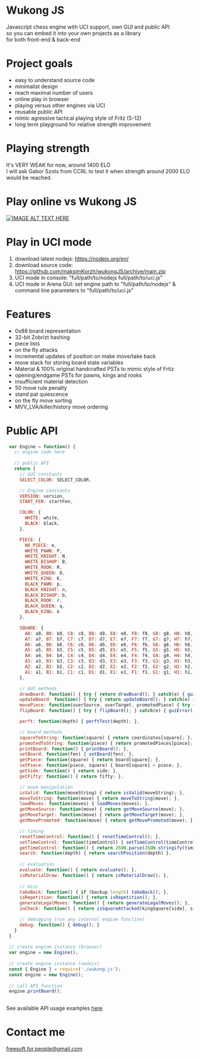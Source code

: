 # Wukong JS
Javascript chess engine with UCI support, own GUI and public API<br>
so you can embed it into your own projects as a library<br>
for both front-end & back-end 

# Project goals
- easy to understand source code
- minimalist design
- reach maximal number of users
- online play in browser
- playing versus other engines via UCI
- reusable public API
- mimic agressive tactical playing style of Fritz (5-12)
- long term playground for relative strength improvement

# Playing strength
It's VERY WEAK for now, around 1400 ELO<br>
I will ask Gabor Szots from CCRL to test it when strength around 2000 ELO would be reached.


# Play online vs Wukong JS
[![IMAGE ALT TEXT HERE](https://github.com/maksimKorzh/wukongJS/blob/main/logo/LOGO.png)](https://maksimkorzh.github.io/wukongJS/wukong.html)

# Play in UCI mode
1. download latest nodejs: https://nodejs.org/en/
2. download source code: https://github.com/maksimKorzh/wukongJS/archive/main.zip
3. UCI mode in console: "full/path/to/nodejs full/path/to/uci.js"
4. UCI mode in Arena GUI: set engine path to "full/path/to/nodejs" & command line parameters to "full/path/to/uci.js"

# Features
 - 0x88 board representation
 - 32-bit Zobrizt hashing
 - piece lists
 - on the fly attacks
 - incremental updates of position on make move/take back
 - move stack for storing board state variables
 - Material & 100% original handcrafted PSTs to mimic style of Frtiz
 - opening/endgame PSTs for pawns, kings and rooks
 - insufficient material detection
 - 50 move rule penalty
 - stand pat quiescence
 - on the fly move sorting
 - MVV_LVA/killer/history move ordering
 
 # Public API
 ```js
  var Engine = function() {
    // engine code here
  
    // public API
    return {
      // GUI constants
      SELECT_COLOR: SELECT_COLOR,

      // Engine constants
      VERSION: version,
      START_FEN: startFen,

      COLOR: {
        WHITE: white,
        BLACK: black,
      },

      PIECE: {
        NO_PIECE: e,
        WHITE_PAWN: P,
        WHITE_KNIGHT: N,
        WHITE_BISHOP: B,
        WHITE_ROOK: R,
        WHITE_QUEEN: Q,
        WHITE_KING: K,
        BLACK_PAWN: p,
        BLACK_KNIGHT: n,
        BLACK_BISHOP: b,
        BLACK_ROOK: r,
        BLACK_QUEEN: q,
        BLACK_KING: k
      },

      SQUARE: {
        A8: a8, B8: b8, C8: c8, D8: d8, E8: e8, F8: f8, G8: g8, H8: h8,
        A7: a7, B7: b7, C7: c7, D7: d7, E7: e7, F7: f7, G7: g7, H7: h7,
        A6: a6, B6: b6, C6: c6, D6: d6, E6: e6, F6: f6, G6: g6, H6: h6,
        A5: a5, B5: b5, C5: c5, D5: d5, E5: e5, F5: f5, G5: g5, H5: h5,
        A4: a4, B4: b4, C4: c4, D4: d4, E4: e4, F4: f4, G4: g4, H4: h4,
        A3: a3, B3: b3, C3: c3, D3: d3, E3: e3, F3: f3, G3: g3, H3: h3,
        A2: a2, B2: b2, C2: c2, D2: d2, E2: e2, F2: f2, G2: g2, H2: h2,
        A1: a1, B1: b1, C1: c1, D1: d1, E1: e1, F1: f1, G1: g1, H1: h1,
      },

      // GUI methods
      drawBoard: function() { try { return drawBoard(); } catch(e) { guiError('.drawBoard()'); } },
      updateBoard: function() { try { return updateBoard(); } catch(e) { guiError('.updateBoard()'); } },
      movePiece: function(userSource, userTarget, promotedPiece) { try { movePiece(userSource, userTarget, promotedPiece); } catch(e) { guiError('.movePiece()'); } },
      flipBoard: function() { try { flipBoard(); } catch(e) { guiError('.flipBoard()'); } },

      perft: function(depth) { perftTest(depth); },

      // board methods
      squareToString: function(square) { return coordinates[square]; },
      promotedToString: function(piece) { return promotedPieces[piece]; },
      printBoard: function() { printBoard(); },
      setBoard: function(fen) { setBoard(fen); },
      getPiece: function(square) { return board[square]; },
      setPiece: function(piece, square) { board[square] = piece; },
      getSide: function() { return side; },
      getFifty: function() { return fifty; },

      // move manipulation
      isValid: function(moveString) { return isValid(moveString); },
      moveToString: function(move) { return moveToString(move); },
      loadMoves: function(moves) { loadMoves(moves); },
      getMoveSource: function(move) { return getMoveSource(move); },
      getMoveTarget: function(move) { return getMoveTarget(move); },
      getMovePromoted: function(move) { return getMovePromoted(move); },

      // timing
      resetTimeControl: function() { resetTimeControl(); },
      setTimeControl: function(timeControl) { setTimeControl(timeControl); },
      getTimeControl: function() { return JSON.parse(JSON.stringify(timing))},
      search: function(depth) { return searchPosition(depth) },
      
      // evaluation
      evaluate: function() { return evaluate(); },
      isMaterialDraw: function() { return isMaterialDraw(); },
      
      // misc
      takeBack: function() { if (backup.length) takeBack(); },
      isRepetition: function() { return isRepetition(); },
      generateLegalMoves: function() { return generateLegalMoves(); },
      inCheck: function() { return isSquareAttacked(kingSquare[side], side ^ 1); },

      // debugging (run any internal engine function)
      debug: function() { debug(); }
    }
  }
  
  // create engine instance (browser)
  var engine = new Engine();
  
  // create engine instance (nodejs)
  const { Engine } = require('./wukong.js');  
  const engine = new Engine();
  
  // call API function
  engine.printBoard();
  
 ```
 See available API usage examples <a href="https://github.com/maksimKorzh/wukongJS/blob/main/API.MD">here</a>
 
 # Contact me
<a href="mailto:freesoft.for.people@gmail.com">freesoft.for.people@gmail.com</a>
